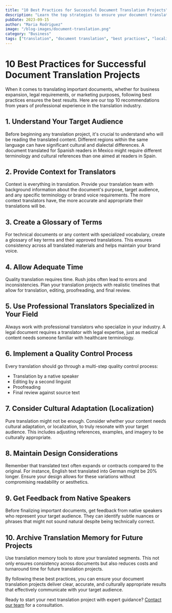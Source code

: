 ```yaml
---
title: "10 Best Practices for Successful Document Translation Projects"
description: "Learn the top strategies to ensure your document translation projects are completed efficiently with high quality results."
pubDate: 2023-09-15
author: "Maria Rodriguez"
image: "/blog-images/document-translation.png"
category: "Business"
tags: ["translation", "document translation", "best practices", "localization"]
---
```


# 10 Best Practices for Successful Document Translation Projects

When it comes to translating important documents, whether for business expansion, legal requirements, or marketing purposes, following best practices ensures the best results. Here are our top 10 recommendations from years of professional experience in the translation industry.

## 1. Understand Your Target Audience

Before beginning any translation project, it's crucial to understand who will be reading the translated content. Different regions within the same language can have significant cultural and dialectal differences. A document translated for Spanish readers in Mexico might require different terminology and cultural references than one aimed at readers in Spain.

## 2. Provide Context for Translators

Context is everything in translation. Provide your translation team with background information about the document's purpose, target audience, and any specific terminology or brand voice requirements. The more context translators have, the more accurate and appropriate their translations will be.

## 3. Create a Glossary of Terms

For technical documents or any content with specialized vocabulary, create a glossary of key terms and their approved translations. This ensures consistency across all translated materials and helps maintain your brand voice.

## 4. Allow Adequate Time

Quality translation requires time. Rush jobs often lead to errors and inconsistencies. Plan your translation projects with realistic timelines that allow for translation, editing, proofreading, and final review.

## 5. Use Professional Translators Specialized in Your Field

Always work with professional translators who specialize in your industry. A legal document requires a translator with legal expertise, just as medical content needs someone familiar with healthcare terminology.

## 6. Implement a Quality Control Process

Every translation should go through a multi-step quality control process:
- Translation by a native speaker
- Editing by a second linguist
- Proofreading
- Final review against source text

## 7. Consider Cultural Adaptation (Localization)

Pure translation might not be enough. Consider whether your content needs cultural adaptation, or localization, to truly resonate with your target audience. This includes adjusting references, examples, and imagery to be culturally appropriate.

## 8. Maintain Design Considerations

Remember that translated text often expands or contracts compared to the original. For instance, English text translated into German might be 20% longer. Ensure your design allows for these variations without compromising readability or aesthetics.

## 9. Get Feedback from Native Speakers

Before finalizing important documents, get feedback from native speakers who represent your target audience. They can identify subtle nuances or phrases that might not sound natural despite being technically correct.

## 10. Archive Translation Memory for Future Projects

Use translation memory tools to store your translated segments. This not only ensures consistency across documents but also reduces costs and turnaround time for future translation projects.

By following these best practices, you can ensure your document translation projects deliver clear, accurate, and culturally appropriate results that effectively communicate with your target audience.

Ready to start your next translation project with expert guidance? [Contact our team](/contact) for a consultation.